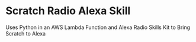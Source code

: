 # Scratch Radio Alexa Skill

Uses Python in an AWS Lambda Function and Alexa Radio Skills Kit to Bring Scratch to Alexa